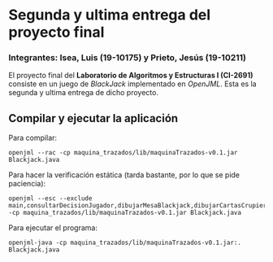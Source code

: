 # Segunda y ultima entrega del proyecto final
### Integrantes: Isea, Luis (19-10175) y Prieto, Jesús (19-10211)

El proyecto final del **Laboratorio de Algoritmos y Estructuras I (CI-2691)** consiste en un juego de *BlackJack* implementado en *OpenJML*. Esta es la segunda y ultima entrega de dicho proyecto.

## Compilar y ejecutar la aplicación

Para compilar:

```
openjml --rac -cp maquina_trazados/lib/maquinaTrazados-v0.1.jar Blackjack.java
```

Para hacer la verificación estática (tarda bastante, por lo que se pide paciencia):

```
openjml --esc --exclude main,consultarDecisionJugador,dibujarMesaBlackjack,dibujarCartasCrupier,dibujarCartasJugador,determinarSiSeJugaraOtraMano,determinarResultadoMano,doblarApuesta,mensajeBienvenida,obtenerApuesta,mostrarPuntuacionesPorTexto,mostrarCreditosPorTexto -cp maquina_trazados/lib/maquinaTrazados-v0.1.jar Blackjack.java
```

Para ejecutar el programa:

```
openjml-java -cp maquina_trazados/lib/maquinaTrazados-v0.1.jar:. Blackjack.java
```
